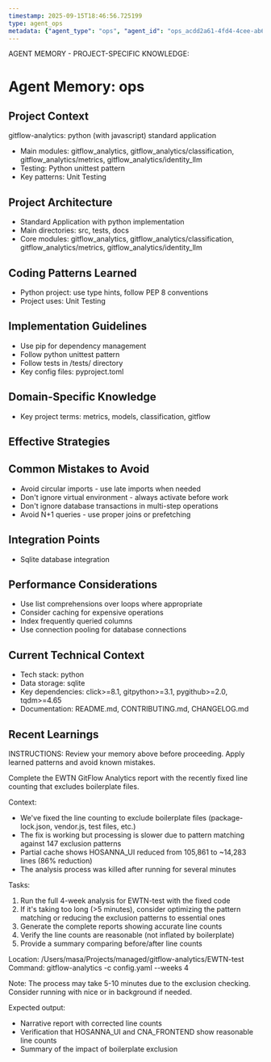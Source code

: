 ```yaml
---
timestamp: 2025-09-15T18:46:56.725199
type: agent_ops
metadata: {"agent_type": "ops", "agent_id": "ops_acdd2a61-4fd4-4cee-ab6e-dc4ccba95358", "session_id": "acdd2a61-4fd4-4cee-ab6e-dc4ccba95358", "delegation_context": {"description": "Complete EWTN analysis with fixed line counts", "timestamp": "2025-09-15T18:46:56.722334"}}
---
```



AGENT MEMORY - PROJECT-SPECIFIC KNOWLEDGE:
# Agent Memory: ops
<!-- Last Updated: 2025-08-10 11:39:35 | Auto-updated by: ops -->

<!-- MEMORY LIMITS: 8KB max | 10 sections max | 15 items per section -->

## Project Context
gitflow-analytics: python (with javascript) standard application
- Main modules: gitflow_analytics, gitflow_analytics/classification, gitflow_analytics/metrics, gitflow_analytics/identity_llm
- Testing: Python unittest pattern
- Key patterns: Unit Testing

## Project Architecture
- Standard Application with python implementation
- Main directories: src, tests, docs
- Core modules: gitflow_analytics, gitflow_analytics/classification, gitflow_analytics/metrics, gitflow_analytics/identity_llm

## Coding Patterns Learned
- Python project: use type hints, follow PEP 8 conventions
- Project uses: Unit Testing

## Implementation Guidelines
- Use pip for dependency management
- Follow python unittest pattern
- Follow tests in /tests/ directory
- Key config files: pyproject.toml

## Domain-Specific Knowledge
<!-- Agent-specific knowledge for gitflow-analytics domain -->
- Key project terms: metrics, models, classification, gitflow

## Effective Strategies
<!-- Successful approaches discovered through experience -->

## Common Mistakes to Avoid
- Avoid circular imports - use late imports when needed
- Don't ignore virtual environment - always activate before work
- Don't ignore database transactions in multi-step operations
- Avoid N+1 queries - use proper joins or prefetching

## Integration Points
- Sqlite database integration

## Performance Considerations
- Use list comprehensions over loops where appropriate
- Consider caching for expensive operations
- Index frequently queried columns
- Use connection pooling for database connections

## Current Technical Context
- Tech stack: python
- Data storage: sqlite
- Key dependencies: click>=8.1, gitpython>=3.1, pygithub>=2.0, tqdm>=4.65
- Documentation: README.md, CONTRIBUTING.md, CHANGELOG.md

## Recent Learnings
<!-- Most recent discoveries and insights -->


INSTRUCTIONS: Review your memory above before proceeding. Apply learned patterns and avoid known mistakes.


Complete the EWTN GitFlow Analytics report with the recently fixed line counting that excludes boilerplate files.

Context:
- We've fixed the line counting to exclude boilerplate files (package-lock.json, vendor.js, test files, etc.)
- The fix is working but processing is slower due to pattern matching against 147 exclusion patterns
- Partial cache shows HOSANNA_UI reduced from 105,861 to ~14,283 lines (86% reduction)
- The analysis process was killed after running for several minutes

Tasks:
1. Run the full 4-week analysis for EWTN-test with the fixed code
2. If it's taking too long (>5 minutes), consider optimizing the pattern matching or reducing the exclusion patterns to essential ones
3. Generate the complete reports showing accurate line counts
4. Verify the line counts are reasonable (not inflated by boilerplate)
5. Provide a summary comparing before/after line counts

Location: /Users/masa/Projects/managed/gitflow-analytics/EWTN-test
Command: gitflow-analytics -c config.yaml --weeks 4

Note: The process may take 5-10 minutes due to the exclusion checking. Consider running with nice or in background if needed.

Expected output:
- Narrative report with corrected line counts
- Verification that HOSANNA_UI and CNA_FRONTEND show reasonable line counts
- Summary of the impact of boilerplate exclusion